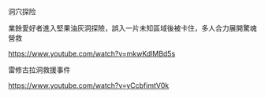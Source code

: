 洞穴探险





業餘愛好者進入堅果油灰洞探險，誤入一片未知區域後被卡住，多人合力展開驚魂營救

https://www.youtube.com/watch?v=mkwKdlMBd5s

雷修古拉洞救援事件

https://www.youtube.com/watch?v=yCcbfimtV0k